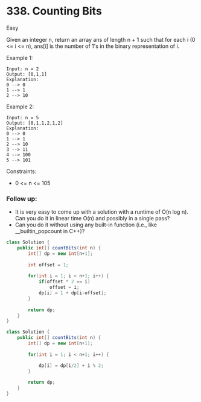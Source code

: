# 338. Counting Bits
Easy

Given an integer n, return an array ans of length n + 1 such that for each i (0 <= i <= n), ans[i] is the number of 1's in the binary representation of i.

 

Example 1:
```
Input: n = 2
Output: [0,1,1]
Explanation:
0 --> 0
1 --> 1
2 --> 10
```
Example 2:
```
Input: n = 5
Output: [0,1,1,2,1,2]
Explanation:
0 --> 0
1 --> 1
2 --> 10
3 --> 11
4 --> 100
5 --> 101
 ```

Constraints:

- 0 <= n <= 105
 

### Follow up:
- It is very easy to come up with a solution with a runtime of O(n log n). Can you do it in linear time O(n) and possibly in a single pass?
- Can you do it without using any built-in function (i.e., like __builtin_popcount in C++)?

```java
class Solution {
    public int[] countBits(int n) {
        int[] dp = new int[n+1];
        
        int offset = 1;
        
        for(int i = 1; i < n+1; i++) {
            if(offset * 2 == i)
                offset = i;
            dp[i] = 1 + dp[i-offset];
        }
        
        return dp;
    }
}
```
```java
class Solution {
    public int[] countBits(int n) {
        int[] dp = new int[n+1];
        
        for(int i = 1; i < n+1; i++) {

            dp[i] = dp[i/2] + i % 2;
        }
        
        return dp;
    }
}
```
